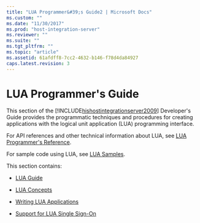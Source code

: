 ```yaml
---
title: "LUA Programmer&#39;s Guide2 | Microsoft Docs"
ms.custom: ""
ms.date: "11/30/2017"
ms.prod: "host-integration-server"
ms.reviewer: ""
ms.suite: ""
ms.tgt_pltfrm: ""
ms.topic: "article"
ms.assetid: 61afdff8-7cc2-4632-b146-f78d4da84927
caps.latest.revision: 3
---
```

# LUA Programmer&#39;s Guide
This section of the [!INCLUDE[hishostintegrationserver2009](../includes/hishostintegrationserver2009-md.md)] Developer's Guide provides the programmatic techniques and procedures for creating applications with the logical unit application (LUA) programming interface.  
  
 For API references and other technical information about LUA, see [LUA Programmer's Reference](../HIS2010/lua-programmer-s-reference1.md).  
  
 For sample code using LUA, see [LUA Samples](../HIS2010/lua-samples.md).  
  
 This section contains:  
  
-   [LUA Guide](../HIS2010/lua-guide2.md)  
  
-   [LUA Concepts](../HIS2010/lua-concepts1.md)  
  
-   [Writing LUA Applications](../HIS2010/writing-lua-applications1.md)  
  
-   [Support for LUA Single Sign-On](../HIS2010/support-for-lua-single-sign-on2.md)